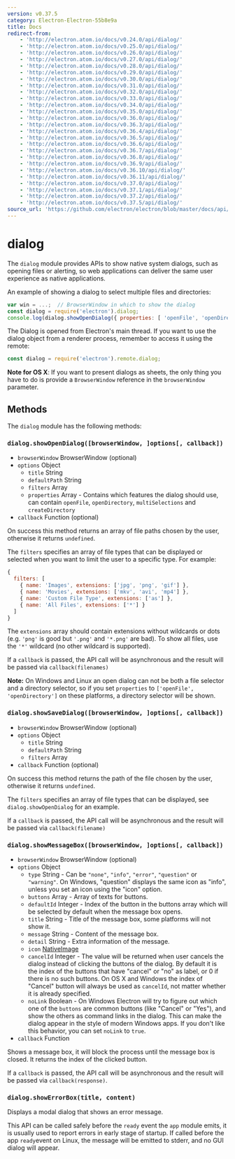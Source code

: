 ```yaml
---
version: v0.37.5
category: Electron-Electron-55b8e9a
title: Docs
redirect-from:
    - 'http://electron.atom.io/docs/v0.24.0/api/dialog/'
    - 'http://electron.atom.io/docs/v0.25.0/api/dialog/'
    - 'http://electron.atom.io/docs/v0.26.0/api/dialog/'
    - 'http://electron.atom.io/docs/v0.27.0/api/dialog/'
    - 'http://electron.atom.io/docs/v0.28.0/api/dialog/'
    - 'http://electron.atom.io/docs/v0.29.0/api/dialog/'
    - 'http://electron.atom.io/docs/v0.30.0/api/dialog/'
    - 'http://electron.atom.io/docs/v0.31.0/api/dialog/'
    - 'http://electron.atom.io/docs/v0.32.0/api/dialog/'
    - 'http://electron.atom.io/docs/v0.33.0/api/dialog/'
    - 'http://electron.atom.io/docs/v0.34.0/api/dialog/'
    - 'http://electron.atom.io/docs/v0.35.0/api/dialog/'
    - 'http://electron.atom.io/docs/v0.36.0/api/dialog/'
    - 'http://electron.atom.io/docs/v0.36.3/api/dialog/'
    - 'http://electron.atom.io/docs/v0.36.4/api/dialog/'
    - 'http://electron.atom.io/docs/v0.36.5/api/dialog/'
    - 'http://electron.atom.io/docs/v0.36.6/api/dialog/'
    - 'http://electron.atom.io/docs/v0.36.7/api/dialog/'
    - 'http://electron.atom.io/docs/v0.36.8/api/dialog/'
    - 'http://electron.atom.io/docs/v0.36.9/api/dialog/'
    - 'http://electron.atom.io/docs/v0.36.10/api/dialog/'
    - 'http://electron.atom.io/docs/v0.36.11/api/dialog/'
    - 'http://electron.atom.io/docs/v0.37.0/api/dialog/'
    - 'http://electron.atom.io/docs/v0.37.1/api/dialog/'
    - 'http://electron.atom.io/docs/v0.37.2/api/dialog/'
    - 'http://electron.atom.io/docs/v0.37.5/api/dialog/'
source_url: 'https://github.com/electron/electron/blob/master/docs/api/dialog.md'
---
```


# dialog

The `dialog` module provides APIs to show native system dialogs, such as opening
files or alerting, so web applications can deliver the same user experience as
native applications.

An example of showing a dialog to select multiple files and directories:

```javascript
var win = ...;  // BrowserWindow in which to show the dialog
const dialog = require('electron').dialog;
console.log(dialog.showOpenDialog({ properties: [ 'openFile', 'openDirectory', 'multiSelections' ]}));
```

The Dialog is opened from Electron's main thread. If you want to use the dialog object from a renderer process, remember to access it using the remote:

```javascript
const dialog = require('electron').remote.dialog;
```

**Note for OS X**: If you want to present dialogs as sheets, the only thing you
have to do is provide a `BrowserWindow` reference in the `browserWindow`
parameter.

## Methods

The `dialog` module has the following methods:

### `dialog.showOpenDialog([browserWindow, ]options[, callback])`

* `browserWindow` BrowserWindow (optional)
* `options` Object
  * `title` String
  * `defaultPath` String
  * `filters` Array
  * `properties` Array - Contains which features the dialog should use, can
    contain `openFile`, `openDirectory`, `multiSelections` and
    `createDirectory`
* `callback` Function (optional)

On success this method returns an array of file paths chosen by the user,
otherwise it returns `undefined`.

The `filters` specifies an array of file types that can be displayed or
selected when you want to limit the user to a specific type. For example:

```javascript
{
  filters: [
    { name: 'Images', extensions: ['jpg', 'png', 'gif'] },
    { name: 'Movies', extensions: ['mkv', 'avi', 'mp4'] },
    { name: 'Custom File Type', extensions: ['as'] },
    { name: 'All Files', extensions: ['*'] }
  ]
}
```

The `extensions` array should contain extensions without wildcards or dots (e.g.
`'png'` is good but `'.png'` and `'*.png'` are bad). To show all files, use the
`'*'` wildcard (no other wildcard is supported).

If a `callback` is passed, the API call will be asynchronous and the result
will be passed via `callback(filenames)`

**Note:** On Windows and Linux an open dialog can not be both a file selector
and a directory selector, so if you set `properties` to
`['openFile', 'openDirectory']` on these platforms, a directory selector will be
shown.

### `dialog.showSaveDialog([browserWindow, ]options[, callback])`

* `browserWindow` BrowserWindow (optional)
* `options` Object
  * `title` String
  * `defaultPath` String
  * `filters` Array
* `callback` Function (optional)

On success this method returns the path of the file chosen by the user,
otherwise it returns `undefined`.

The `filters` specifies an array of file types that can be displayed, see
`dialog.showOpenDialog` for an example.

If a `callback` is passed, the API call will be asynchronous and the result
will be passed via `callback(filename)`

### `dialog.showMessageBox([browserWindow, ]options[, callback])`

* `browserWindow` BrowserWindow (optional)
* `options` Object
  * `type` String - Can be `"none"`, `"info"`, `"error"`, `"question"` or
  `"warning"`. On Windows, "question" displays the same icon as "info", unless
  you set an icon using the "icon" option.
  * `buttons` Array - Array of texts for buttons.
  * `defaultId` Integer - Index of the button in the buttons array which will
    be selected by default when the message box opens.
  * `title` String - Title of the message box, some platforms will not show it.
  * `message` String - Content of the message box.
  * `detail` String - Extra information of the message.
  * `icon` [NativeImage](http://electron.atom.io/docs/v0.37.5/api/native-image)
  * `cancelId` Integer - The value will be returned when user cancels the dialog
    instead of clicking the buttons of the dialog. By default it is the index
    of the buttons that have "cancel" or "no" as label, or 0 if there is no such
    buttons. On OS X and Windows the index of "Cancel" button will always be
    used as `cancelId`, not matter whether it is already specified.
  * `noLink` Boolean - On Windows Electron will try to figure out which one of
    the `buttons` are common buttons (like "Cancel" or "Yes"), and show the
    others as command links in the dialog. This can make the dialog appear in
    the style of modern Windows apps. If you don't like this behavior, you can
    set `noLink` to `true`.
* `callback` Function

Shows a message box, it will block the process until the message box is closed.
It returns the index of the clicked button.

If a `callback` is passed, the API call will be asynchronous and the result
will be passed via `callback(response)`.

### `dialog.showErrorBox(title, content)`

Displays a modal dialog that shows an error message.

This API can be called safely before the `ready` event the `app` module emits,
it is usually used to report errors in early stage of startup.  If called
before the app `ready`event on Linux, the message will be emitted to stderr,
and no GUI dialog will appear.
